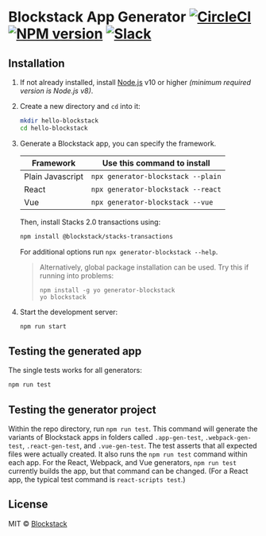 # Blockstack App Generator [![CircleCI][circleci-image]][circleci-url] [![NPM version][npm-image]][npm-url] [![Slack][slack-image]][slack-url]

## Installation

1. If not already installed, install [Node.js](https://nodejs.org/) v10 or higher _(minimum required version is Node.js v8)_.

2. Create a new directory and `cd` into it:

    ```bash
    mkdir hello-blockstack
    cd hello-blockstack
    ```
    
3. Generate a Blockstack app, you can specify the framework.

    | Framework | Use this command to install |
    |------------------|-----------------------------|
    | Plain Javascript | `npx generator-blockstack --plain` |
    | React | `npx generator-blockstack --react` |
    | Vue | `npx generator-blockstack --vue` |

    Then, install Stacks 2.0 transactions using:
    
    ```bash
    npm install @blockstack/stacks-transactions
    ```
    
    For additional options run `npx generator-blockstack --help`.

    > Alternatively, global package installation can be used. Try this if running into problems:
    > ```
    > npm install -g yo generator-blockstack
    > yo blockstack
    > ```

4. Start the development server:

    ```bash
    npm run start
    ```


## Testing the generated app

The single tests works for all generators:


```bash
npm run test
```


## Testing the generator project

Within the repo directory, run `npm run test`. This command will generate the variants of Blockstack apps 
in folders called `.app-gen-test`, `.webpack-gen-test`, `.react-gen-test`, and `.vue-gen-test`. The test asserts 
that all expected files were actually created. It also runs the `npm run test` command within each app. For the
React, Webpack, and Vue generators, `npm run test` currently builds the app, but that command can be
changed. (For a React app, the typical test command is `react-scripts test`.)

## License

MIT © [Blockstack](https://blockstack.com)


[npm-image]: https://img.shields.io/npm/v/generator-blockstack.svg
[npm-url]: https://www.npmjs.com/package/generator-blockstack
[circleci-image]: https://circleci.com/gh/blockstack/blockstack-app-generator.svg?style=shield&circle-token=:circle-token
[circleci-url]: https://circleci.com/gh/blockstack/blockstack-app-generator/tree/master
[slack-image]: https://img.shields.io/badge/join-slack-e32072.svg
[slack-url]: http://slack.blockstack.org/
